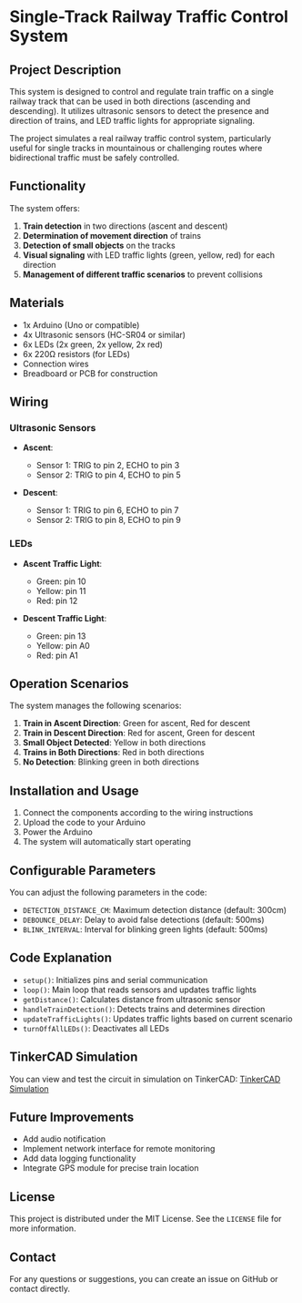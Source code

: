 # Single-Track Railway Traffic Control System

## Project Description

This system is designed to control and regulate train traffic on a single railway track that can be used in both directions (ascending and descending). It utilizes ultrasonic sensors to detect the presence and direction of trains, and LED traffic lights for appropriate signaling.

The project simulates a real railway traffic control system, particularly useful for single tracks in mountainous or challenging routes where bidirectional traffic must be safely controlled.


## Functionality

The system offers:

1. **Train detection** in two directions (ascent and descent)
2. **Determination of movement direction** of trains
3. **Detection of small objects** on the tracks
4. **Visual signaling** with LED traffic lights (green, yellow, red) for each direction
5. **Management of different traffic scenarios** to prevent collisions

## Materials

- 1x Arduino (Uno or compatible)
- 4x Ultrasonic sensors (HC-SR04 or similar)
- 6x LEDs (2x green, 2x yellow, 2x red)
- 6x 220Ω resistors (for LEDs)
- Connection wires
- Breadboard or PCB for construction

## Wiring

### Ultrasonic Sensors
- **Ascent**:
  - Sensor 1: TRIG to pin 2, ECHO to pin 3
  - Sensor 2: TRIG to pin 4, ECHO to pin 5
  
- **Descent**:
  - Sensor 1: TRIG to pin 6, ECHO to pin 7
  - Sensor 2: TRIG to pin 8, ECHO to pin 9

### LEDs
- **Ascent Traffic Light**:
  - Green: pin 10
  - Yellow: pin 11
  - Red: pin 12
  
- **Descent Traffic Light**:
  - Green: pin 13
  - Yellow: pin A0
  - Red: pin A1

## Operation Scenarios

The system manages the following scenarios:

1. **Train in Ascent Direction**: Green for ascent, Red for descent
2. **Train in Descent Direction**: Red for ascent, Green for descent
3. **Small Object Detected**: Yellow in both directions
4. **Trains in Both Directions**: Red in both directions
5. **No Detection**: Blinking green in both directions

## Installation and Usage

1. Connect the components according to the wiring instructions
2. Upload the code to your Arduino
3. Power the Arduino
4. The system will automatically start operating

## Configurable Parameters

You can adjust the following parameters in the code:

- `DETECTION_DISTANCE_CM`: Maximum detection distance (default: 300cm)
- `DEBOUNCE_DELAY`: Delay to avoid false detections (default: 500ms)
- `BLINK_INTERVAL`: Interval for blinking green lights (default: 500ms)

## Code Explanation

- `setup()`: Initializes pins and serial communication
- `loop()`: Main loop that reads sensors and updates traffic lights
- `getDistance()`: Calculates distance from ultrasonic sensor
- `handleTrainDetection()`: Detects trains and determines direction
- `updateTrafficLights()`: Updates traffic lights based on current scenario
- `turnOffAllLEDs()`: Deactivates all LEDs

## TinkerCAD Simulation

You can view and test the circuit in simulation on TinkerCAD:
[TinkerCAD Simulation](https://www.tinkercad.com/things/bwjfd9sKEyU-e3ypna-periballonta-kai-efarmoges/editel)

## Future Improvements

- Add audio notification
- Implement network interface for remote monitoring
- Add data logging functionality
- Integrate GPS module for precise train location

## License

This project is distributed under the MIT License. See the `LICENSE` file for more information.

## Contact

For any questions or suggestions, you can create an issue on GitHub or contact directly.
